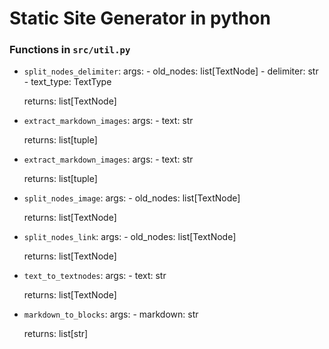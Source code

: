 # Static Site Generator in python

### Functions in `src/util.py`

- `split_nodes_delimiter`:
    args: 
        - old_nodes: list[TextNode]
        - delimiter: str
        - text_type: TextType

    returns: list[TextNode]

- `extract_markdown_images`:
    args:
        - text: str

    returns: list[tuple]

- `extract_markdown_images`:
    args:
        - text: str

    returns: list[tuple]

- `split_nodes_image`:
    args:
        - old_nodes: list[TextNode]

    returns: list[TextNode]

- `split_nodes_link`:
    args:
        - old_nodes: list[TextNode]

    returns: list[TextNode]

- `text_to_textnodes`:
    args:
        - text: str

    returns: list[TextNode]

- `markdown_to_blocks`:
    args:
        - markdown: str
        
    returns: list[str]
